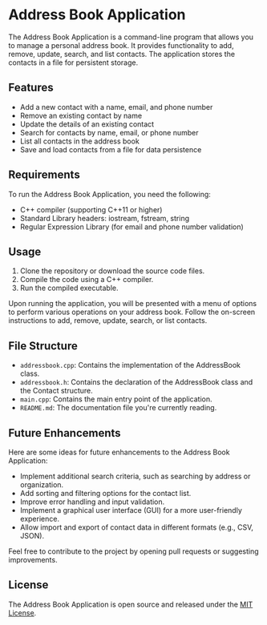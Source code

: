 # Address Book Application

The Address Book Application is a command-line program that allows you to manage a personal address book. It provides functionality to add, remove, update, search, and list contacts. The application stores the contacts in a file for persistent storage.

## Features

- Add a new contact with a name, email, and phone number
- Remove an existing contact by name
- Update the details of an existing contact
- Search for contacts by name, email, or phone number
- List all contacts in the address book
- Save and load contacts from a file for data persistence

## Requirements

To run the Address Book Application, you need the following:

- C++ compiler (supporting C++11 or higher)
- Standard Library headers: iostream, fstream, string
- Regular Expression Library (for email and phone number validation)

## Usage

1. Clone the repository or download the source code files.
2. Compile the code using a C++ compiler.
3. Run the compiled executable.

Upon running the application, you will be presented with a menu of options to perform various operations on your address book. Follow the on-screen instructions to add, remove, update, search, or list contacts.

## File Structure

- `addressbook.cpp`: Contains the implementation of the AddressBook class.
- `addressbook.h`: Contains the declaration of the AddressBook class and the Contact structure.
- `main.cpp`: Contains the main entry point of the application.
- `README.md`: The documentation file you're currently reading.

## Future Enhancements

Here are some ideas for future enhancements to the Address Book Application:

- Implement additional search criteria, such as searching by address or organization.
- Add sorting and filtering options for the contact list.
- Improve error handling and input validation.
- Implement a graphical user interface (GUI) for a more user-friendly experience.
- Allow import and export of contact data in different formats (e.g., CSV, JSON).

Feel free to contribute to the project by opening pull requests or suggesting improvements.

## License

The Address Book Application is open source and released under the [MIT License](https://opensource.org/licenses/MIT).

